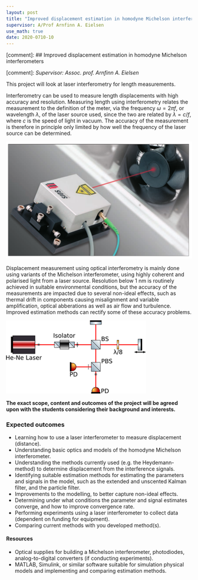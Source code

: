 ```yaml
---
layout: post
title: "Improved displacement estimation in homodyne Michelson interferometers"
supervisor: A/Prof Arnfinn A. Eielsen
use_math: true
date: 2020-0710-10
---
```


[comment]: ## Improved displacement estimation in homodyne Michelson interferometers

[comment]: *Supervisor: Assoc. prof. Arnfinn A. Eielsen*

This project will look at laser interferometry for length measurements.

Interferometry can be used to measure length displacements with high accuracy and resolution. Measuring length using interferometry relates the measurement to the definition of the meter, via the frequency $\omega = 2 \pi f$, or wavelength $\lambda$, of the laser source used, since the two are related by $\lambda = c/f$, where $c$ is the speed of light in vacuum. The accuracy of the measurement is therefore in principle only limited by how well the frequency of the laser source can be determined.

![SIOS SP-S Series --- example of interferometer used for displacement measurements.](/images/sp_s_series.png "SIOS SP-S Series")

Displacement measurement using optical interferometry is mainly done using variants of the Michelson interferometer, using highly coherent and polarised light from a laser source. Resolution below 1 nm is routinely achieved in suitable environmental conditions, but the accuracy of the measurements are impacted due to several non-ideal effects, such as thermal drift in components causing misalignment and variable amplification, optical abberations as well as air flow and turbulence. Improved estimation methods can rectify some of these accuracy problems.

![Optical diagram for a Michelson interferometer](/images/michelson_optical_diagram_03.png "Michelson interferometer diagram")

**The exact scope, content and outcomes of the project will be agreed upon with the students considering their background and interests.**

### Expected outcomes
* Learning how to use a laser interferometer to measure displacement (distance).
* Understanding basic optics and models of the homodyne Michelson interferometer.
* Understanding the methods currently used (e.g. the Heydemann-method) to determine displacement from the interference signals.
* Identifying suitable estimation methods for estimating the parameters and signals in the model, such as the extended and unscented Kalman filter, and the particle filter.
* Improvements to the modelling, to better capture non-ideal effects.
* Determining under what conditions the parameter and signal estimates converge, and how to improve convergence rate.
* Performing experiments using a laser interferometer to collect data (dependent on funding for equipment).
* Comparing current methods with you developed method(s).

#### Resources
- Optical supplies for building a Michelson interferometer, photodiodes, analog-to-digital converters (if conducting experiments).
- MATLAB, Simulink, or similar software suitable for simulation physical models and implementing and comparing estimation methods.
